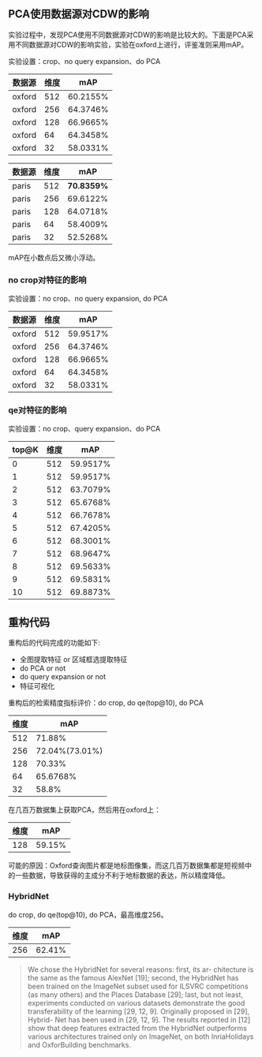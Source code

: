 ## PCA使用数据源对CDW的影响

实验过程中，发现PCA使用不同数据源对CDW的影响是比较大的。下面是PCA采用不同数据源对CDW的影响实验，实验在oxford上进行，评鉴准则采用mAP。

实验设置：crop、no query expansion、do PCA

数据源 | 维度 | mAP
---|---|---
oxford | 512 | 60.2155%
oxford | 256 | 64.3746%
oxford | 128 | 66.9665%
oxford | 64 | 64.3458%
oxford | 32 | 58.0331%

数据源 | 维度 | mAP
---|---|---
paris | 512 | **70.8359%**
paris | 256 | 69.6122%
paris | 128 | 64.0718%
paris | 64 | 58.4009%
paris | 32 | 52.5268%

mAP在小数点后又微小浮动。

### no crop对特征的影响

实验设置：no crop、no query expansion, do PCA

数据源 | 维度 | mAP
---|---|---
oxford | 512 | 59.9517%
oxford | 256 | 64.3746%
oxford | 128 | 66.9665%
oxford | 64 | 64.3458%
oxford | 32 | 58.0331%

### qe对特征的影响

实验设置：no crop、query expansion、do PCA

top@K | 维度 | mAP
---|---|--- 
0 | 512 | 59.9517%
1 | 512 | 59.9517%
2 | 512 | 63.7079%
3 | 512 | 65.6768%
4 | 512 | 66.7678%
5 | 512 | 67.4205%
6 | 512 | 68.3001%
7 | 512 | 68.9647%
8 | 512 | 69.5633%
9 | 512 | 69.5831%
10 | 512 | 69.8873%

## 重构代码

重构后的代码完成的功能如下:

- 全图提取特征 or 区域框选提取特征
- do PCA or not
- do query expansion or not
- 特征可视化

重构后的检索精度指标评价：do crop, do qe(top@10), do PCA

| 维度 | mAP
|---|--- 
| 512 | 71.88%
| 256 | 72.04%(73.01%)
| 128 | 70.33%
| 64 | 65.6768%
| 32 | 58.8%

在几百万数据集上获取PCA，然后用在oxford上：

| 维度 | mAP
|---|--- 
| 128 | 59.15%
可能的原因：Oxford查询图片都是地标图像集，而这几百万数据集都是短视频中的一些数据，导致获得的主成分不利于地标数据的表达，所以精度降低。

### HybridNet

do crop, do qe(top@10), do PCA，最高维度256。

| 维度 | mAP
|---|--- 
| 256 | 62.41%

> We chose the HybridNet for several reasons: first, its ar- chitecture is the same as the famous AlexNet [19]; second, the HybridNet has been trained on the ImageNet subset used for ILSVRC competitions (as many others) and the Places Database [29]; last, but not least, experiments conducted on various datasets demonstrate the good transferability of the learning [29, 12, 9]. Originally proposed in [29], Hybrid- Net has been used in [29, 12, 9]. The results reported in [12] show that deep features extracted from the HybridNet outperforms various architectures trained only on ImageNet, on both InriaHolidays and OxforBuilding benchmarks.

